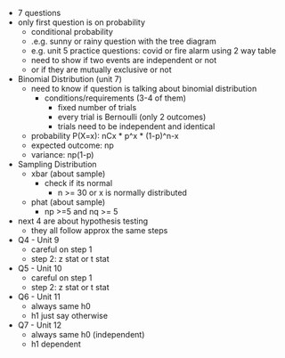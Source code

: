 - 7 questions
- only first question is on probability
	- conditional probability 
	- .e.g. sunny or rainy question with the tree diagram 
	- e.g. unit 5 practice questions: covid or fire alarm using 2 way table 
	- need to show if two events are independent or not 
	- or if they are mutually exclusive or not 
- Binomial Distribution (unit 7)
	- need to know if question is talking about binomial distribution
		- conditions/requirements (3-4 of them)
			- fixed number of trials
			- every trial is Bernoulli (only 2 outcomes)
			- trials need to be independent and identical 
	- probability  P(X=x): nCx * p^x * (1-p)^n-x
	- expected outcome: np
	- variance: np(1-p)
- Sampling Distribution 
	- xbar (about sample)
		- check if its normal
			- n >= 30 or x is normally distributed 
	- phat (about sample)
		- np >=5 and nq >= 5
- next 4 are about hypothesis testing 
	- they all follow approx the same steps
- Q4 - Unit 9
	- careful on step 1
	- step 2: z stat or t stat
- Q5 - Unit 10 
	- careful on step 1
	- step 2: z stat or t stat
- Q6 - Unit 11 
	- always same h0
	- h1 just say otherwise 
- Q7 - Unit 12
	- always same h0 (independent)
	- h1 dependent 
